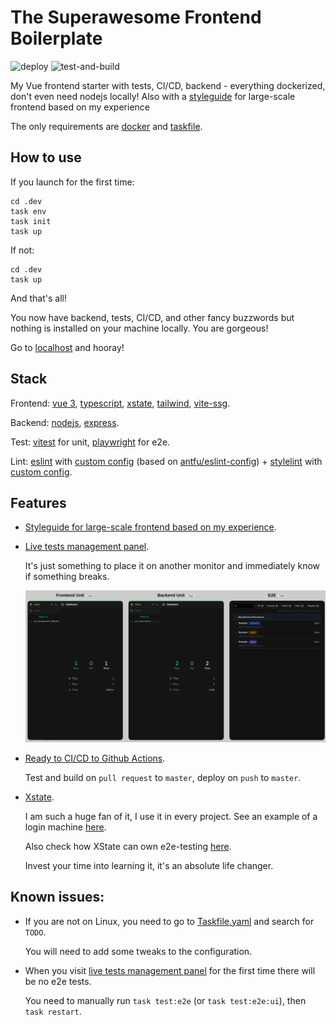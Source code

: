 # The Superawesome Frontend Boilerplate

![deploy](https://github.com/the-illarionov/the-superawesome-frontend-boilerplate/actions/workflows/deploy.yml/badge.svg)
![test-and-build](https://github.com/the-illarionov/the-superawesome-frontend-boilerplate/actions/workflows/test-and-build.yml/badge.svg)

My Vue frontend starter with tests, CI/CD, backend - everything dockerized, don't even need nodejs locally! Also with a [styleguide](./frontend/) for large-scale frontend based on my experience

The only requirements are [docker](https://www.docker.com/) and [taskfile](https://taskfile.dev/).

## How to use
If you launch for the first time:
```
cd .dev
task env
task init
task up
```

If not:
```
cd .dev
task up
```

And that's all!

You now have backend, tests, CI/CD, and other fancy buzzwords but nothing is installed on your machine locally. You are gorgeous!

Go to [localhost](http://localhost) and hooray!

## Stack

Frontend: [vue 3](https://vuejs.org/), [typescript](https://www.typescriptlang.org/), [xstate](https://stately.ai/), [tailwind](https://tailwindcss.com/), [vite-ssg](https://github.com/antfu/vite-ssg).

Backend: [nodejs](https://nodejs.org/), [express](https://expressjs.com/).

Test: [vitest](https://vitest.dev/) for unit, [playwright](https://playwright.dev/) for e2e.

Lint: [eslint](https://eslint.org/) with [custom config](./eslint.config.js) (based on [antfu/eslint-config](https://github.com/antfu/eslint-config)) + [stylelint](https://stylelint.io/) with [custom config](./stylelint.config.js).

## Features
- [Styleguide for large-scale frontend based on my experience](./frontend/).

- [Live tests management panel](http://localhost/tests/).

  It's just something to place it on another monitor and immediately know if something breaks.

  ![tests](./.github/images/tests.png)

- [Ready to CI/CD to Github Actions](./.github/workflows/).

  Test and build on `pull request` to `master`, deploy on `push` to `master`.

- [Xstate](https://stately.ai/).

  I am such a huge fan of it, I use it in every project. See an example of a login machine [here](./frontend/src/components/FormLogin/machines/).

  Also check how XState can own e2e-testing [here](./frontend/e2e/).

  Invest your time into learning it, it's an absolute life changer.

## Known issues:
- If you are not on Linux, you need to go to [Taskfile.yaml](./.dev/Taskfile.yaml) and search for `TODO`.

  You will need to add some tweaks to the configuration.

- When you visit [live tests management panel](http://localhost/tests/) for the first time there will be no e2e tests.

  You need to manually run `task test:e2e` (or `task test:e2e:ui`), then `task restart`.
